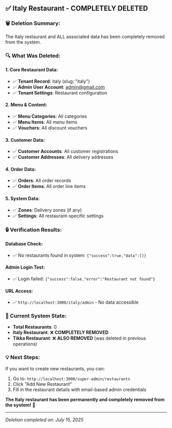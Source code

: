 ## ✅ **Italy Restaurant - COMPLETELY DELETED**

### **🗑️ Deletion Summary:**

The Italy restaurant and ALL associated data has been completely removed from the system.

### **🔍 What Was Deleted:**

#### **1. Core Restaurant Data:**
- ✅ **Tenant Record**: italy (slug: "italy")
- ✅ **Admin User Account**: admin@gmail.com
- ✅ **Tenant Settings**: Restaurant configuration

#### **2. Menu & Content:**
- ✅ **Menu Categories**: All categories
- ✅ **Menu Items**: All menu items
- ✅ **Vouchers**: All discount vouchers

#### **3. Customer Data:**
- ✅ **Customer Accounts**: All customer registrations
- ✅ **Customer Addresses**: All delivery addresses

#### **4. Order Data:**
- ✅ **Orders**: All order records
- ✅ **Order Items**: All order line items

#### **5. System Data:**
- ✅ **Zones**: Delivery zones (if any)
- ✅ **Settings**: All restaurant-specific settings

### **🔒 Verification Results:**

#### **Database Check:**
- ✅ No restaurants found in system: `{"success":true,"data":[]}`

#### **Admin Login Test:**
- ✅ Login failed: `{"success":false,"error":"Restaurant not found"}`

#### **URL Access:**
- ✅ `http://localhost:3000/italy/admin` - No data accessible

### **🎯 Current System State:**

- **Total Restaurants**: 0
- **Italy Restaurant**: ❌ **COMPLETELY REMOVED**
- **Tikka Restaurant**: ❌ **ALSO REMOVED** (was deleted in previous operations)

### **💡 Next Steps:**

If you want to create new restaurants, you can:
1. Go to: `http://localhost:3000/super-admin/restaurants`
2. Click "Add New Restaurant"
3. Fill in the restaurant details with email-based admin credentials

**The Italy restaurant has been permanently and completely removed from the system!** 🎉

---
*Deletion completed on: July 15, 2025*
